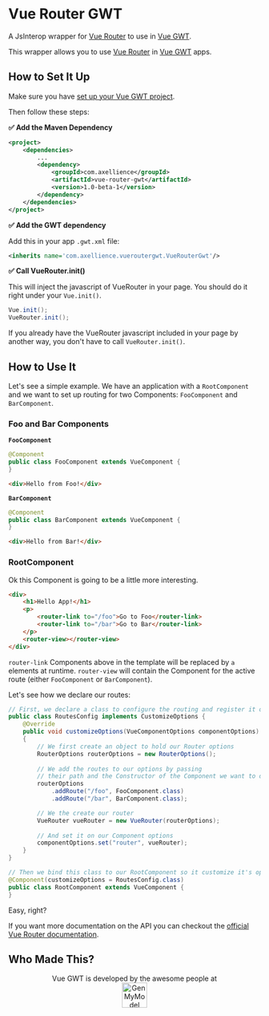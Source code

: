 # Vue Router GWT

A JsInterop wrapper for [Vue Router](https://github.com/vuejs/vue-router) to use in [Vue GWT](https://axellience.github.io/vue-gwt/).

This wrapper allows you to use [Vue Router](https://github.com/vuejs/vue-router) in [Vue GWT](https://axellience.github.io/vue-gwt/) apps.

## How to Set It Up

Make sure you have [set up your Vue GWT project](https://axellience.github.io/vue-gwt/project-setup.html).

Then follow these steps:

**✅ Add the Maven Dependency**

```xml
<project>
    <dependencies>
        ...
        <dependency>
            <groupId>com.axellience</groupId>
            <artifactId>vue-router-gwt</artifactId>
            <version>1.0-beta-1</version>
        </dependency>
    </dependencies>
</project>
```

**✅ Add the GWT dependency**

Add this in your app `.gwt.xml` file:

```xml
<inherits name='com.axellience.vueroutergwt.VueRouterGwt'/>
```

**✅ Call VueRouter.init()**

This will inject the javascript of VueRouter in your page.
You should do it right under your `Vue.init()`.

```java
Vue.init();
VueRouter.init();
```

If you already have the VueRouter javascript included in your page by another way, you don't have to call `VueRouter.init()`.

## How to Use It

Let's see a simple example.
We have an application with a `RootComponent` and we want to set up routing for two Components: `FooComponent` and `BarComponent`.

### Foo and Bar Components

**`FooComponent`**

```java
@Component
public class FooComponent extends VueComponent {
}
```

```html
<div>Hello from Foo!</div>
```

**`BarComponent`**

```java
@Component
public class BarComponent extends VueComponent {
}
```

```html
<div>Hello from Bar!</div>
```

### RootComponent

Ok this Component is going to be a little more interesting.

```html
<div>
    <h1>Hello App!</h1>
    <p>
        <router-link to="/foo">Go to Foo</router-link>
        <router-link to="/bar">Go to Bar</router-link>
    </p>
    <router-view></router-view>
</div>
```

`router-link` Components above in the template will be replaced by `a` elements at runtime.
`router-view` will contain the Component for the active route (either `FooComponent` or `BarComponent`).

Let's see how we declare our routes:

```java
// First, we declare a class to configure the routing and register it on some component options
public class RoutesConfig implements CustomizeOptions {
    @Override
    public void customizeOptions(VueComponentOptions componentOptions)
    {
        // We first create an object to hold our Router options
        RouterOptions routerOptions = new RouterOptions();
        
        // We add the routes to our options by passing
        // their path and the Constructor of the Component we want to display on them
        routerOptions
            .addRoute("/foo", FooComponent.class)
            .addRoute("/bar", BarComponent.class);

        // We the create our router
        VueRouter vueRouter = new VueRouter(routerOptions);
        
        // And set it on our Component options
        componentOptions.set("router", vueRouter);
    }
}
```

```java
// Then we bind this class to our RootComponent so it customize it's options
@Component(customizeOptions = RoutesConfig.class)
public class RootComponent extends VueComponent {
}
```

Easy, right?

If you want more documentation on the API you can checkout the [official Vue Router documentation](https://router.vuejs.org/).

## Who Made This?

<p align="center">
    Vue GWT is developed by the awesome people at<br/>
    <a href="https://www.genmymodel.com" target="_blank">
        <img src="https://axellience.github.io/vue-gwt/resources/images/GenMyModel-Logo-Black.png" alt="GenMyModel" height="50"/>
    </a>
</p>